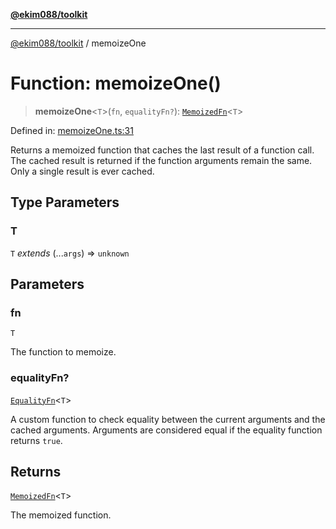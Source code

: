[**@ekim088/toolkit**](../README.md)

---

[@ekim088/toolkit](../README.md) / memoizeOne

# Function: memoizeOne()

> **memoizeOne**\<`T`\>(`fn`, `equalityFn?`): [`MemoizedFn`](../type-aliases/MemoizedFn.md)\<`T`\>

Defined in: [memoizeOne.ts:31](https://github.com/ekim088/toolkit/blob/main/src/memoizeOne.ts#L31)

Returns a memoized function that caches the last result of a function call.
The cached result is returned if the function arguments remain the same. Only
a single result is ever cached.

## Type Parameters

### T

`T` _extends_ (...`args`) => `unknown`

## Parameters

### fn

`T`

The function to memoize.

### equalityFn?

[`EqualityFn`](../type-aliases/EqualityFn.md)\<`T`\>

A custom function to check equality between the
current arguments and the cached arguments. Arguments are considered equal
if the equality function returns `true`.

## Returns

[`MemoizedFn`](../type-aliases/MemoizedFn.md)\<`T`\>

The memoized function.
